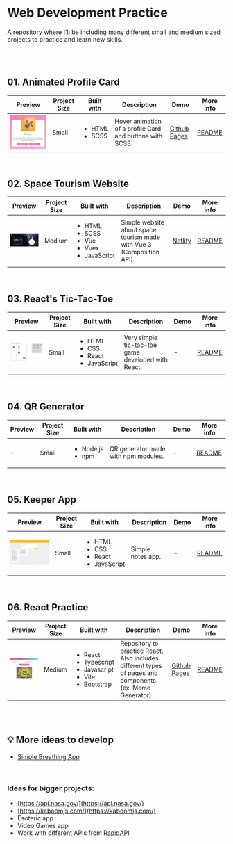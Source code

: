 # Web Development Practice
A repository where I'll be including many different small and medium sized projects to practice and learn new skills.

<br><br>


## 01. Animated Profile Card

| Preview  | Project Size | Built with | Description | Demo | More info |
| ------------- | ------------- | ------------- | ------------- | ------------- | ------------- |
| <img src="https://github.com/carla-ng/web-development-practice/blob/main/animated-profile-card/assets/readme_image_1.jpg?raw=true" alt="Profile Card" width="300px" height="auto"> | Small | <ul><li>HTML</li><li>SCSS</li></ul> | Hover animation of a profile Card and buttons with SCSS. | [Github Pages](https://carla-ng.github.io/web-development-practice/animated-profile-card/index.html) | [README](https://github.com/carla-ng/web-development-practice/blob/main/animated-profile-card/README.md)

<br>

## 02. Space Tourism Website

| Preview | Project Size | Built with | Description | Demo | More info |
| ------------- | ------------- | ------------- | ------------- | ------------- | ------------- |
| <img src="https://github.com/carla-ng/web-development-practice/blob/main/space-tourism-website/src/assets/readme_image_1.jpg?raw=true" alt="Space Tourism Website" width="300px" height="auto"> | Medium | <ul><li>HTML</li><li>SCSS</li><li>Vue</li><li>Vuex</li><li>JavaScript</li></ul> | Simple website about space tourism made with Vue 3 (Composition API). | [Netlify](https://carla-ng-space-tourism.netlify.app/) | [README](https://github.com/carla-ng/web-development-practice/blob/main/space-tourism-website/README.md)

<br>

## 03. React's Tic-Tac-Toe

| Preview | Project Size | Built with | Description | Demo | More info |
| ------------- | ------------- | ------------- | ------------- | ------------- | ------------- |
| <img src="https://github.com/carla-ng/web-development-practice/blob/main/tic-tac-toe/src/assets/readme_image_1.jpg?raw=true" alt="React Tic Tac Toe" width="300px" height="auto"> | Small | <ul><li>HTML</li><li>CSS</li><li>React</li><li>JavaScript</li></ul> | Very simple tic-tac-toe game developed with React. | - | [README](https://github.com/carla-ng/web-development-practice/blob/main/tic-tac-toe/README.md)

<br>

## 04. QR Generator

| Preview | Project Size | Built with | Description | Demo | More info |
| ------------- | ------------- | ------------- | ------------- | ------------- | ------------- |
| - | Small | <ul><li>Node.js</li><li>npm</li></ul> | QR generator made with npm modules. | - | [README](https://github.com/carla-ng/web-development-practice/blob/main/qr-code-generator/README.md)

<br>

## 05. Keeper App

| Preview | Project Size | Built with | Description | Demo | More info |
| ------------- | ------------- | ------------- | ------------- | ------------- | ------------- |
| <img src="https://github.com/carla-ng/web-development-practice/blob/main/keeper/src/assets/readme_image_1.jpg?raw=true" alt="Keeper App" width="300px" height="auto"> | Small | <ul><li>HTML</li><li>CSS</li><li>React</li><li>JavaScript</li></ul> | Simple notes app. | - | [README](https://github.com/carla-ng/web-development-practice/blob/main/keeper/README.md)

<br>

## 06. React Practice

| Preview | Project Size | Built with | Description | Demo | More info |
| ------------- | ------------- | ------------- | ------------- | ------------- | ------------- |
| <img src="https://raw.githubusercontent.com/carla-ng/web-development-practice/main/react-practice/main-project/public/memegenerator/memegenerator-preview.jpg" alt="Meme Generator preview" width="300px" height="auto"> | Medium | <ul><li>React</li><li>Typescript</li><li>Javascript</li><li>Vite</li><li>Bootstrap</li></ul> | Repository to practice React. Also includes different types of pages and components (ex. Meme Generator) | [Github Pages](https://carla-ng.github.io/web-development-practice/) | [README](https://github.com/carla-ng/web-development-practice/blob/main/react-practice/README.md)

<br><br>

## :bulb: More ideas to develop
* [Simple Breathing App](https://github.com/bradtraversy/vanillawebprojects/tree/master/relaxer-app)

<br>

### Ideas for bigger projects:
* [https://api.nasa.gov/](https://api.nasa.gov/)
* [https://kaboomjs.com/](https://kaboomjs.com/)
* Esoteric app
* Video Games app
* Work with different APIs from [RapidAPI](https://rapidapi.com/hub)
